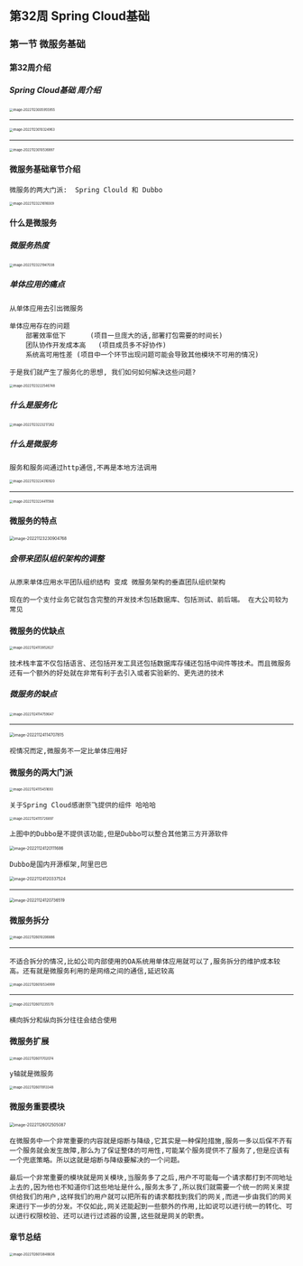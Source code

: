 ## 第32周 Spring Cloud基础

### 第一节 微服务基础

#### 第32周介绍

##### Spring Cloud基础 周介绍

<img src="C:\Users\w1216\AppData\Roaming\Typora\typora-user-images\image-20221123005955955.png" alt="image-20221123005955955" style="zoom:40%;" />

 <hr>

<img src="C:\Users\w1216\AppData\Roaming\Typora\typora-user-images\image-20221123010324963.png" alt="image-20221123010324963" style="zoom:40%;" />

<hr>

<img src="C:\Users\w1216\AppData\Roaming\Typora\typora-user-images\image-20221123010536897.png" alt="image-20221123010536897" style="zoom:40%;" />

#### 微服务基础章节介绍

```
微服务的两大门派:  Spring Clould 和 Dubbo
```

<img src="C:\Users\w1216\AppData\Roaming\Typora\typora-user-images\image-20221123221616009.png" alt="image-20221123221616009" style="zoom:40%;" />



#### 什么是微服务

##### 微服务热度

<img src="C:\Users\w1216\AppData\Roaming\Typora\typora-user-images\image-20221123221947038.png" alt="image-20221123221947038" style="zoom:40%;" />

##### 单体应用的痛点

```
从单体应用去引出微服务

单体应用存在的问题
	部署效率低下		(项目一旦庞大的话,部署打包需要的时间长)
	团队协作开发成本高	(项目成员多不好协作)
	系统高可用性差	(项目中一个环节出现问题可能会导致其他模块不可用的情况)
	
于是我们就产生了服务化的思想, 我们如何如何解决这些问题?
```

<img src="C:\Users\w1216\AppData\Roaming\Typora\typora-user-images\image-20221123222546748.png" alt="image-20221123222546748" style="zoom:40%;" />

##### 什么是服务化

<img src="C:\Users\w1216\AppData\Roaming\Typora\typora-user-images\image-20221123223217262.png" alt="image-20221123223217262" style="zoom:40%;" />

##### 什么是微服务

```
服务和服务间通过http通信,不再是本地方法调用
```

<img src="C:\Users\w1216\AppData\Roaming\Typora\typora-user-images\image-20221123224310920.png" alt="image-20221123224310920" style="zoom:40%;" />

<hr>

<img src="C:\Users\w1216\AppData\Roaming\Typora\typora-user-images\image-20221123224411568.png" alt="image-20221123224411568" style="zoom:40%;" />

#### 微服务的特点

<img src="C:\Users\w1216\AppData\Roaming\Typora\typora-user-images\image-20221123230904768.png" alt="image-20221123230904768" style="zoom:50%;" />



##### 会带来团队组织架构的调整

```
从原来单体应用水平团队组织结构 变成 微服务架构的垂直团队组织架构

现在的一个支付业务它就包含完整的开发技术包括数据库、包括测试、前后端。 在大公司较为常见
```



#### 微服务的优缺点

<img src="C:\Users\w1216\AppData\Roaming\Typora\typora-user-images\image-20221124113952627.png" alt="image-20221124113952627" style="zoom:40%;" />

```
技术栈丰富不仅包括语言、还包括开发工具还包括数据库存储还包括中间件等技术。而且微服务还有一个额外的好处就在非常有利于去引入或者实验新的、更先进的技术
```

##### 微服务的缺点

<img src="C:\Users\w1216\AppData\Roaming\Typora\typora-user-images\image-20221124114759047.png" alt="image-20221124114759047" style="zoom:40%;" />

<hr>

<img src="C:\Users\w1216\AppData\Roaming\Typora\typora-user-images\image-20221124114707815.png" alt="image-20221124114707815" style="zoom:50%;" />

```
视情况而定,微服务不一定比单体应用好
```



#### 微服务的两大门派

<img src="C:\Users\w1216\AppData\Roaming\Typora\typora-user-images\image-20221124115451693.png" alt="image-20221124115451693" style="zoom:40%;" />

```
关于Spring Cloud感谢奈飞提供的组件 哈哈哈
```

<img src="C:\Users\w1216\AppData\Roaming\Typora\typora-user-images\image-20221124115726897.png" alt="image-20221124115726897" style="zoom:40%;" />

```
上图中的Dubbo是不提供该功能,但是Dubbo可以整合其他第三方开源软件
```

<img src="C:\Users\w1216\AppData\Roaming\Typora\typora-user-images\image-20221124120111686.png" alt="image-20221124120111686" style="zoom:50%;" />

```
Dubbo是国内开源框架,阿里巴巴
```

<img src="C:\Users\w1216\AppData\Roaming\Typora\typora-user-images\image-20221124120337524.png" alt="image-20221124120337524" style="zoom:50%;" />

<hr>

<img src="C:\Users\w1216\AppData\Roaming\Typora\typora-user-images\image-20221124120736519.png" alt="image-20221124120736519" style="zoom:50%;" />



#### 微服务拆分

<img src="C:\Users\w1216\AppData\Roaming\Typora\typora-user-images\image-20221126010206886.png" alt="image-20221126010206886" style="zoom:40%;" />

<hr>

```
不适合拆分的情况,比如公司内部使用的OA系统用单体应用就可以了,服务拆分的维护成本较高。还有就是微服务利用的是网络之间的通信,延迟较高
```

<img src="C:\Users\w1216\AppData\Roaming\Typora\typora-user-images\image-20221126010534999.png" alt="image-20221126010534999" style="zoom:40%;" />

<hr>

<img src="C:\Users\w1216\AppData\Roaming\Typora\typora-user-images\image-20221126011235570.png" alt="image-20221126011235570" style="zoom:40%;" />

```
横向拆分和纵向拆分往往会结合使用
```



#### 微服务扩展

<img src="C:\Users\w1216\AppData\Roaming\Typora\typora-user-images\image-20221126011702074.png" alt="image-20221126011702074" style="zoom:40%;" />

```
y轴就是微服务
```

<img src="C:\Users\w1216\AppData\Roaming\Typora\typora-user-images\image-20221126011913348.png" alt="image-20221126011913348" style="zoom:40%;" />

#### 微服务重要模块

<img src="C:\Users\w1216\AppData\Roaming\Typora\typora-user-images\image-20221126012505087.png" alt="image-20221126012505087" style="zoom:50%;" />

```
在微服务中一个非常重要的内容就是熔断与降级,它其实是一种保险措施,服务一多以后保不齐有一个服务就会发生故障,那么为了保证整体的可用性,可能某个服务提供不了服务了,但是应该有一个兜底策略。所以这就是熔断与降级要解决的一个问题。

最后一个非常重要的模块就是网关模块,当服务多了之后,用户不可能每一个请求都打到不同地址上去的,因为他也不知道你们这些地址是什么,服务太多了,所以我们就需要一个统一的网关来提供给我们的用户,这样我们的用户就可以把所有的请求都找到我们的网关,而进一步由我们的网关来进行下一步的分发。不仅如此,网关还能起到一些额外的作用,比如说可以进行统一的转化、可以进行权限校验、还可以进行过滤器的设置,这些就是网关的职责。
```



#### 章节总结

<img src="C:\Users\w1216\AppData\Roaming\Typora\typora-user-images\image-20221126013848836.png" alt="image-20221126013848836" style="zoom:40%;" />

